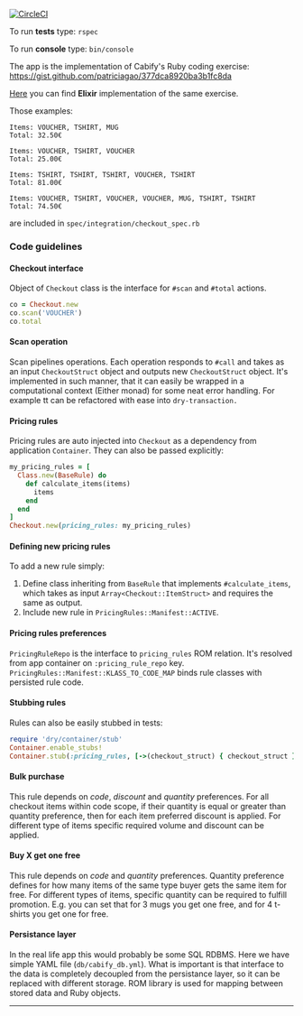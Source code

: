 [![CircleCI](https://circleci.com/gh/nadberezny/yfibac.svg?style=svg)](https://circleci.com/gh/nadberezny/yfibac)

To run **tests** type:
`rspec`

To run **console** type:
`bin/console`

The app is the implementation of Cabify's Ruby coding exercise:
https://gist.github.com/patriciagao/377dca8920ba3b1fc8da

[Here](https://github.com/nadberezny/yfibac_elixir) you can find **Elixir** implementation of the same exercise.

Those examples:
```
Items: VOUCHER, TSHIRT, MUG
Total: 32.50€

Items: VOUCHER, TSHIRT, VOUCHER
Total: 25.00€

Items: TSHIRT, TSHIRT, TSHIRT, VOUCHER, TSHIRT
Total: 81.00€

Items: VOUCHER, TSHIRT, VOUCHER, VOUCHER, MUG, TSHIRT, TSHIRT
Total: 74.50€
```
are included in `spec/integration/checkout_spec.rb`


### Code guidelines
#### Checkout interface
Object of `Checkout` class is the interface for `#scan` and `#total` actions.
```ruby
co = Checkout.new
co.scan('VOUCHER')
co.total
```

#### Scan operation
Scan pipelines operations. Each operation responds to `#call` and takes as an input `CheckoutStruct` object
and outputs new `CheckoutStruct` object. It's implemented in such manner, that it can easily be wrapped in a
computational context (Either monad) for some neat error handling. For example tt can be refactored with ease into `dry-transaction.`

#### Pricing rules
Pricing rules are auto injected into `Checkout` as a dependency from application `Container`. They can also
be passed explicitly:
```ruby
my_pricing_rules = [
  Class.new(BaseRule) do
    def calculate_items(items)
      items
    end
  end
]
Checkout.new(pricing_rules: my_pricing_rules)
```

#### Defining new pricing rules
To add a new rule simply:
1. Define class inheriting from `BaseRule` that implements `#calculate_items`,
which takes as input `Array<Checkout::ItemStruct>` and requires the same as output.
2. Include new rule in `PricingRules::Manifest::ACTIVE`.

#### Pricing rules preferences
`PricingRuleRepo` is the interface to `pricing_rules` ROM relation. It's resolved from app container on `:pricing_rule_repo` key.
`PricingRules::Manifest::KLASS_TO_CODE_MAP` binds rule classes with persisted rule code.

#### Stubbing rules
Rules can also be easily stubbed in tests:
```ruby
require 'dry/container/stub'
Container.enable_stubs!
Container.stub(:pricing_rules, [->(checkout_struct) { checkout_struct }])
```
#### Bulk purchase
This rule depends on _code_, _discount_ and _quantity_ preferences. For all checkout items within code scope, if their quantity
is equal or greater than quantity preference, then for each item preferred discount is applied.
For different type of items specific required volume and discount can be applied.

#### Buy X get one free
This rule depends on _code_ and _quantity_ preferences. Quantity preference defines for how many items of the same type buyer gets the
same item for free.
For different types of items, specific quantity can be required to fulfill promotion. E.g. you can set that for 3 mugs you get one free,
and for 4 t-shirts you get one for free.

#### Persistance layer
In the real life app this would probably be some SQL RDBMS. Here we have simple YAML file (`db/cabify_db.yml`).
What is important is that interface to the data is completely decoupled from the persistance layer, so it can be replaced with
different storage. ROM library is used for mapping between stored data and Ruby objects.




____
